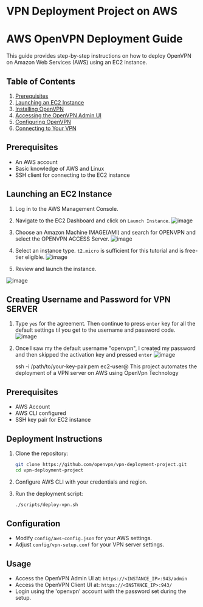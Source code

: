 
# VPN Deployment Project on AWS
# AWS OpenVPN Deployment Guide

This guide provides step-by-step instructions on how to deploy OpenVPN on Amazon Web Services (AWS) using an EC2 instance.

## Table of Contents

1. [Prerequisites](#prerequisites)
2. [Launching an EC2 Instance](#launching-an-ec2-instance)
3. [Installing OpenVPN](#installing-openvpn)
4. [Accessing the OpenVPN Admin UI](#accessing-the-openvpn-admin-ui)
5. [Configuring OpenVPN](#configuring-openvpn)
6. [Connecting to Your VPN](#connecting-to-your-vpn)

## Prerequisites

- An AWS account
- Basic knowledge of AWS and Linux
- SSH client for connecting to the EC2 instance

## Launching an EC2 Instance

1. Log in to the AWS Management Console.
2. Navigate to the EC2 Dashboard and click on `Launch Instance`.
 ![image](https://github.com/warquise/VPN-Deployment/assets/160808546/5b3cf88c-59dd-4f4e-9e70-03ce7f7e0c5f)
3. Choose an Amazon Machine IMAGE(AMI) and search for OPENVPN and select the OPENVPN ACCESS Server. 
   ![image](https://github.com/warquise/VPN-Deployment/assets/160808546/a9448878-a133-49c1-9ab4-49458e767034)

4. Select an instance type. `t2.micro` is sufficient for this tutorial and is free-tier eligible.
![image](https://github.com/warquise/VPN-Deployment/assets/160808546/7c725d31-6ddc-44c9-83eb-88274ef5583b)

5. Review and launch the instance.

![image](https://github.com/warquise/VPN-Deployment/assets/160808546/155d9856-5306-4857-b708-b94a9deabcbf)

## Creating Username and Password for VPN SERVER

1. Type `yes` for the agreement. Then continue to press `enter` key for all the default settings til you get to the username and password code.
  ![image](https://github.com/warquise/VPN-Deployment/assets/160808546/54bb1074-d9ca-41ec-879a-77cc00939647)

2. Once I saw my the default username "openvpn", I created my password and then skipped the activation key and pressed `enter`
![image](https://github.com/warquise/VPN-Deployment/assets/160808546/b0f9c4da-4d6a-40a0-b799-0318225fab47)


   ssh -i /path/to/your-key-pair.pem ec2-user@<your-ec2-instance-public-dns>
This project automates the deployment of a VPN server on AWS using OpenVpn Technology





## Prerequisites

- AWS Account
- AWS CLI configured
- SSH key pair for EC2 instance

## Deployment Instructions

1. Clone the repository:
    ```sh
    git clone https://github.com/openvpn/vpn-deployment-project.git
    cd vpn-deployment-project
    ```

2. Configure AWS CLI with your credentials and region.

3. Run the deployment script:
    ```sh
    ./scripts/deploy-vpn.sh
    ```

## Configuration

- Modify `config/aws-config.json` for your AWS settings.
- Adjust `config/vpn-setup.conf` for your VPN server settings.

## Usage

- Access the OpenVPN Admin UI at: `https://<INSTANCE_IP>:943/admin`
- Access the OpenVPN Client UI at: `https://<INSTANCE_IP>:943/`
- Login using the 'openvpn' account with the password set during the setup.




